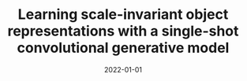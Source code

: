 ---
# Documentation: https://wowchemy.com/docs/managing-content/

title: Learning scale-invariant object representations with a single-shot convolutional
  generative model
subtitle: ''
summary: ''
authors:
- zielinski
- kajdanowicz
tags: []
categories: []
date: '2022-01-01'
lastmod: 2022-10-07T05:43:03Z
featured: false
draft: false

# Featured image
# To use, add an image named `featured.jpg/png` to your page's folder.
# Focal points: Smart, Center, TopLeft, Top, TopRight, Left, Right, BottomLeft, Bottom, BottomRight.
image:
  caption: ''
  focal_point: ''
  preview_only: false

# Projects (optional).
#   Associate this post with one or more of your projects.
#   Simply enter your project's folder or file name without extension.
#   E.g. `projects = ["internal-project"]` references `content/project/deep-learning/index.md`.
#   Otherwise, set `projects = []`.
projects: []
publishDate: '2022-10-07T05:43:02.472923Z'
publication_types:
- '1'
abstract: ''
publication: '*Computational Science - ICCS 2022 : 22nd International Conference,
  London, UK, June 21-23, 2022 : proceedings. Pt. 3*'
doi: 10.1007/978-3-031-08757-8_51
links:
- name: URL
  url: https://link.springer.com/chapter/10.1007/978-3-031-08757-8_51
---